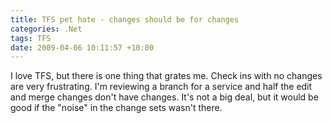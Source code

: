 ```yaml
---
title: TFS pet hate - changes should be for changes
categories: .Net
tags: TFS
date: 2009-04-06 10:11:57 +10:00
---
```


I love TFS, but there is one thing that grates me. Check ins with no changes are very frustrating. I'm reviewing a branch for a service and half the edit and merge changes don't have changes. It's not a big deal, but it would be good if the &quot;noise&quot; in the change sets wasn't there.



